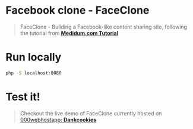 # Facebook clone - FaceClone

> FaceClone - Building a Facebook-like content sharing site, following the tutorial from <strong><a href="https://goo.gl/hWHW54" target="_blank">Medidum.com Tutorial</a></strong>


# Run locally

``` bash
php -S localhost:8080
```

# Test it!

> Checkout the live demo of FaceClone currently hosted on <a href="https://www.000webhost.com/" target="_blank">000webhostapp: </a><a href="https://dankcookie101.000webhostapp.com/" target="_blank" title="dankcookies"><strong>Dankcookies</strong></a>



